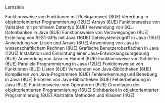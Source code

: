 Lernziele

Funktionsweise von Funktionen mit Rückgabewert (8UE)
Vererbung in objektorientierter Programmierung (12UE)
Arrays (8UE)
Funktionsweise von Variablen mit primitivem Datentyp (8UE)
Verwendung von SQL-Datenbanken in Java (8UE)
Funktionsweise von Verzweigungen (8UE)
Erstellung von REST-APIs mit Java (16UE)
Dateisystemzugriff in Java (16UE)
Anwendung von Listen und Arrays (8UE)
Anwendung von Java in wissenschaftlichem Rechnen (8UE)
Grafische Benutzeroberflächen in Java (12UE)
Installation und Einrichtung einer Java-Entwicklungsumgebung (8UE)
Anwendung von Java im Handel (8UE)
Funktionsweise von Schleifen (8UE)
Parallele Programmierung in Java (12UE)
Funktionsweise von Funktionen (8UE)
Listen (8UE)
Verwenden von Java-Bibliotheken (8UE)
Kompilieren von Java-Programmen (8UE)
Fehlererkennung und Behebung in Java (8UE)
Erstellen von Java-Bibliotheken (8UE)
Fehlerbehebung in Java (8UE)
Funktionsweise von Operatoren (8UE)
Grundlagen der objektorientierten Programmierung (16UE)
Sichtbarkeit in objektorientierter Programmierung (8UE)
Abstrakte Methoden und Klassen (4UE)